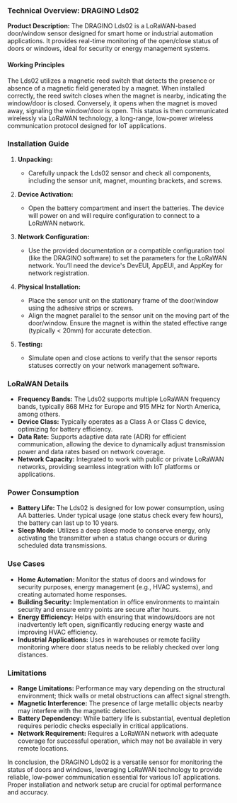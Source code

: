 ### Technical Overview: DRAGINO Lds02

**Product Description:**
The DRAGINO Lds02 is a LoRaWAN-based door/window sensor designed for smart home or industrial automation applications. It provides real-time monitoring of the open/close status of doors or windows, ideal for security or energy management systems.

#### Working Principles
The Lds02 utilizes a magnetic reed switch that detects the presence or absence of a magnetic field generated by a magnet. When installed correctly, the reed switch closes when the magnet is nearby, indicating the window/door is closed. Conversely, it opens when the magnet is moved away, signaling the window/door is open. This status is then communicated wirelessly via LoRaWAN technology, a long-range, low-power wireless communication protocol designed for IoT applications.

### Installation Guide

1. **Unpacking:**
   - Carefully unpack the Lds02 sensor and check all components, including the sensor unit, magnet, mounting brackets, and screws.

2. **Device Activation:**
   - Open the battery compartment and insert the batteries. The device will power on and will require configuration to connect to a LoRaWAN network.

3. **Network Configuration:**
   - Use the provided documentation or a compatible configuration tool (like the DRAGINO software) to set the parameters for the LoRaWAN network. You’ll need the device's DevEUI, AppEUI, and AppKey for network registration.

4. **Physical Installation:**
   - Place the sensor unit on the stationary frame of the door/window using the adhesive strips or screws.
   - Align the magnet parallel to the sensor unit on the moving part of the door/window. Ensure the magnet is within the stated effective range (typically < 20mm) for accurate detection.

5. **Testing:**
   - Simulate open and close actions to verify that the sensor reports statuses correctly on your network management software.

### LoRaWAN Details

- **Frequency Bands:** The Lds02 supports multiple LoRaWAN frequency bands, typically 868 MHz for Europe and 915 MHz for North America, among others.
- **Device Class:** Typically operates as a Class A or Class C device, optimizing for battery efficiency.
- **Data Rate:** Supports adaptive data rate (ADR) for efficient communication, allowing the device to dynamically adjust transmission power and data rates based on network coverage.
- **Network Capacity:** Integrated to work with public or private LoRaWAN networks, providing seamless integration with IoT platforms or applications.

### Power Consumption

- **Battery Life:** The Lds02 is designed for low power consumption, using AA batteries. Under typical usage (one status check every few hours), the battery can last up to 10 years.
- **Sleep Mode:** Utilizes a deep sleep mode to conserve energy, only activating the transmitter when a status change occurs or during scheduled data transmissions.
  
### Use Cases

- **Home Automation:** Monitor the status of doors and windows for security purposes, energy management (e.g., HVAC systems), and creating automated home responses.
- **Building Security:** Implementation in office environments to maintain security and ensure entry points are secure after hours.
- **Energy Efficiency:** Helps with ensuring that windows/doors are not inadvertently left open, significantly reducing energy waste and improving HVAC efficiency.
- **Industrial Applications:** Uses in warehouses or remote facility monitoring where door status needs to be reliably checked over long distances.

### Limitations

- **Range Limitations:** Performance may vary depending on the structural environment; thick walls or metal obstructions can affect signal strength.
- **Magnetic Interference:** The presence of large metallic objects nearby may interfere with the magnetic detection.
- **Battery Dependency:** While battery life is substantial, eventual depletion requires periodic checks especially in critical applications.
- **Network Requirement:** Requires a LoRaWAN network with adequate coverage for successful operation, which may not be available in very remote locations.

In conclusion, the DRAGINO Lds02 is a versatile sensor for monitoring the status of doors and windows, leveraging LoRaWAN technology to provide reliable, low-power communication essential for various IoT applications. Proper installation and network setup are crucial for optimal performance and accuracy.